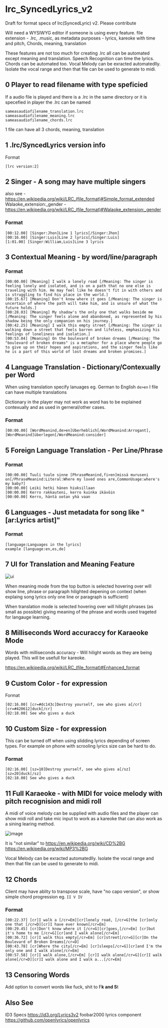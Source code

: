 # lrc_SyncedLyrics_v2
Draft for format specs of lrc(SyncedLyric) v2. Please contribute



Will need a WYSIWYG editor if someone is using every feature.
file extension - .lrc, .music, as metadata
purposes - lyrics, kareoke with time and pitch, Chords, meaning, translation

These features are not too much for creating .lrc all can be automated except meaning and translation. Speech Recognition can time the lyrics. Chords can be automated too.
Vocal Melody can be exracted automatedlly. Isolate the vocal range and then that file can be used to generate to midi.

## 0 Player to read filename with type speficied

If a audio file is played and there is a .lrc in the same directory or it is specefied in player
the .lrc can be named
```
sameasaudiofilename_translation.lrc
sameasaudiofilename_meaning.lrc
sameasaudiofilename_chords.lrc
```
1 file can have all 3 chords, meaning, translation

## 1 .lrc/SyncedLyrics version info

Format 

```
[lrc version:2]
```

## 2 Singer - A song may have multiple singers

also see - https://en.wikipedia.org/wiki/LRC_(file_format)#Simple_format_extended
Walaoke_extension:_gender - https://en.wikipedia.org/wiki/LRC_(file_format)#Walaoke_extension:_gender

### Format

```
[00:12.00] [Singer:Jhon]Line 1 lyrics[/Singer:Jhon]
[00:16.00] [Singer:Luis]Line 2 lyrics[/Singer:Luis]
[1:01.00] [Singer:William,Luis]Line 3 lyrics
```

## 3 Contextual Meaning - by word/line/paragraph

### Format

```
[00:00.00] [Meaning] I walk a lonely road [/Meaning: The singer is feeling lonely and isolated, and is on a path that no one else is traveling with him. He may feel like he doesn't fit in with others and is struggling to find his place in the world.]
[00:15.67] [Meaning] Don't know where it goes [/Meaning: The singer is uncertain of where the path will take him, and is unsure of what the future holds.]
[00:28.03] [Meaning] My shadow's the only one that walks beside me [/Meaning: The singer feels alone and abandoned, as represented by his shadow being the only companion on his journey.]
[00:42.25] [Meaning] I walk this empty street [/Meaning: The singer is walking down a street that feels barren and lifeless, emphasizing his feelings of loneliness and isolation.]
[00:53.04] [Meaning] On the boulevard of broken dreams [/Meaning: The "boulevard of broken dreams" is a metaphor for a place where people go to give up on their hopes and aspirations, and the singer feels like he is a part of this world of lost dreams and broken promises.]
```

## 4 Language Translation - Dictionary/Contexually per Word

When using translation specify lanuages eg. German to English  `de>en`
I file can have multiple translations

Dictionary in the player may not work as word has to be explained contexually and as used in gerneral/other cases.

### Format

```
[00:00.00] [WordMeanind,de>en]Überheblich[/WordMeanind:Arrogant], [WordMeanind]überlegen[/WordMeanind:consider]
```

## 5 Foreign Language Translation - Per Line/Phrase

### Format

```
[00:00.00] Tuuli tuule sinne [PhraseMeanind,fi>en]missä muruseni on[/PhraseMeanind:Literal:Where my loved ones are,CommonUsage:where's my baby?]
[00:00.00] Leiki hetki hänen hiuksillaan
[00:00.00] Kerro rakkauteni, kerro kuinka ikävöin
[00:00.00] Kerro, häntä ootan yhä vaan
```

## 6 Languages - Just metadata for song like "[ar:Lyrics artist]"

### Format

```
[language:Languages in the lyrics]
example [language:en,es,de]
```
## 7 UI for Translation and Meaning Feature

![ui](https://user-images.githubusercontent.com/105455604/168247326-d772633e-c073-4928-9400-ada37fa4817d.png)

When meaning mode from the top button is selected hovering over will show line, phrase or paragraph hilighted depening on context (when explaing song lyrics only one line or paragraph is sufficient) 

When translation mode is selected hovering over will hilight phrases (as small as possible) giving meaning of the phrase and words used trageted for langauge learning.

## 8 Milliseconds Word accuraccy for Karaeoke Mode

Words with milliseconds accuracy - Will hilight words as they are being played. This will be usefull for kareoke.

https://en.wikipedia.org/wiki/LRC_(file_format)#Enhanced_format

## 9 Custom Color - for expression

Format

```
[02:16.00] [cr=#dc143c]Destroy yourself, see who gives a[/cr] [cr=#420612]duck[/cr]
[02:18.00] See who gives a duck
```
## 10 Custom Size - for expression

This can be turned off when using slidding lyrics depending of screen types. For example on phone with scrooling lyrics size can be hard to do.

### Format

```
[02:16.00] [sz=10]Destroy yourself, see who gives a[/sz] [sz=20]duck[/sz]
[02:18.00] See who gives a duck
```

## 11 Full Karaeoke - with MIDI for voice melody with pitch recognision and midi roll

A midi of voice melody can be supplied with audio files and the player can show midi roll and take mic input to work as a kareoke that can also work as a sining learing method.

![image](https://user-images.githubusercontent.com/105455604/168251330-d98a8d35-936d-44b7-9988-b86f71f4a67c.png)

It is "not similar" to https://en.wikipedia.org/wiki/CD%2BG  https://en.wikipedia.org/wiki/MP3%2BG

Vocal Melody can be exracted automatedlly. Isolate the vocal range and then that file can be used to generate to midi.

## 12 Chords

Client may have ablity to transpose scale, have "no capo version", or show simple chord progression eg. `II V IV`

### Format

```
[00:22.37] [cr]I walk a [/cr=Em][cr]lonely road, [/cr=G]the [cr]only one that [/cr=D][cr]I have ever known[/cr=Em]
[00:29.45] [cr]Don't know where it [/cr=G][cr]goes,[/cr=Em] [cr]but it's home to me [/cr=G][cr]and I walk alone[/cr=Em]
[00:36.72] [cr]I walk this empty[/cr=Em] [cr]street[/cr=G][cr]On the Boulevard of Broken Dreams[/cr=D]
[00:43.78] [cr]Where the city[/cr=Em] [cr]sleeps[/cr=G][cr]and I'm the only one and I walk alone[/cr=Em]
[00:57.58] [cr]I walk alone,[/cr=Em] [cr]I walk alone[/cr=G][cr]I walk alone[/cr=D][cr]I walk alone and I walk a...[/cr=Em]
```
## 13 Censoring Words

Add option to convert words like fuck, shit to F**k and S**t


## Also See
ID3 Specs https://id3.org/Lyrics3v2
foobar2000 lyrics component https://github.com/openlyrics/openlyrics
